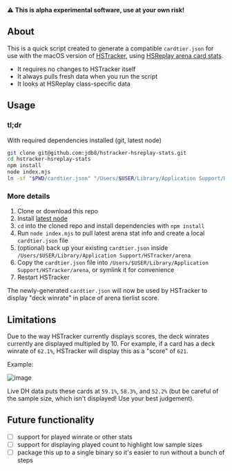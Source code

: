 ⚠️ **This is alpha experimental software, use at your own risk!**

## About

This is a quick script created to generate a compatible `cardtier.json` for use with the macOS version of [HSTracker](https://github.com/HearthSim/HSTracker), using [HSReplay arena card stats](https://hsreplay.net/cards/#gameType=ARENA).

* It requires no changes to HSTracker itself
* It always pulls fresh data when you run the script
* It looks at HSReplay class-specific data

## Usage

### tl;dr

With required dependencies installed (git, latest node)

```bash
git clone git@github.com:jdb8/hstracker-hsreplay-stats.git
cd hstracker-hsreplay-stats
npm install
node index.mjs
ln -sf "$PWD/cardtier.json" "/Users/$USER/Library/Application Support/HSTracker/arena"
````

### More details

1. Clone or download this repo
1. Install [latest node](https://nodejs.org/en/)
1. `cd` into the cloned repo and install dependencies with `npm install`
1. Run `node index.mjs` to pull latest arena stat info and create a local `cardtier.json` file
1. (optional) back up your existing `cardtier.json` inside `/Users/$USER/Library/Application Support/HSTracker/arena`
1. Copy the `cardtier.json` file into `/Users/$USER/Library/Application Support/HSTracker/arena`, or symlink it for convenience
1. Restart HSTracker

The newly-generated `cardtier.json` will now be used by HSTracker to display "deck winrate" in place of arena tierlist score.

## Limitations

Due to the way HSTracker currently displays scores, the deck winrates currently are displayed multipled by 10. For example, if a card has a deck winrate of `62.1%`, HSTracker will display this as a "score" of `621`.

Example:

![image](https://user-images.githubusercontent.com/643295/121826921-14f57980-cc6f-11eb-9965-37357d415aa7.png)

Live DH data puts these cards at `59.1%`, `58.3%`, and `52.2%` (but be careful of the sample size, which isn't displayed! Use your best judgement).

## Future functionality

* [ ] support for played winrate or other stats
* [ ] support for displaying played count to highlight low sample sizes
* [ ] package this up to a single binary so it's easier to run without a bunch of steps
